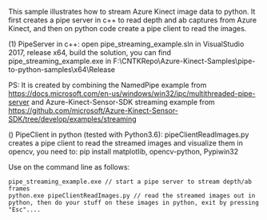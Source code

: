 This sample illustrates how to stream Azure Kinect image data to python.
It first creates a pipe server in c++ to read depth and ab captures from Azure Kinect, and then on python code create a pipe client to read the images.

(1) PipeServer in c++: open pipe_streaming_example.sln in VisualStudio 2017, release x64, build the solution, you can find 
     pipe_streaming_example.exe in F:\CNTKRepo\Azure-Kinect-Samples\pipe-to-python-samples\x64\Release

PS: It is created by combining the NamedPipe example from https://docs.microsoft.com/en-us/windows/win32/ipc/multithreaded-pipe-server
and Azure-Kinect-Sensor-SDK streaming example from https://github.com/microsoft/Azure-Kinect-Sensor-SDK/tree/develop/examples/streaming

() PipeClient in python (tested with Python3.6): pipeClientReadImages.py creates a pipe client to read the streamed images and visualize them in opencv, you need to:
     pip install matplotlib, opencv-python, Pypiwin32

Use on the command line as follows:

    pipe_streaming_example.exe // start a pipe server to stream depth/ab frames
    python.exe pipeClientReadImages.py // read the streamed images out in python, then do your stuff on these images in python, exit by pressing "Esc"....
